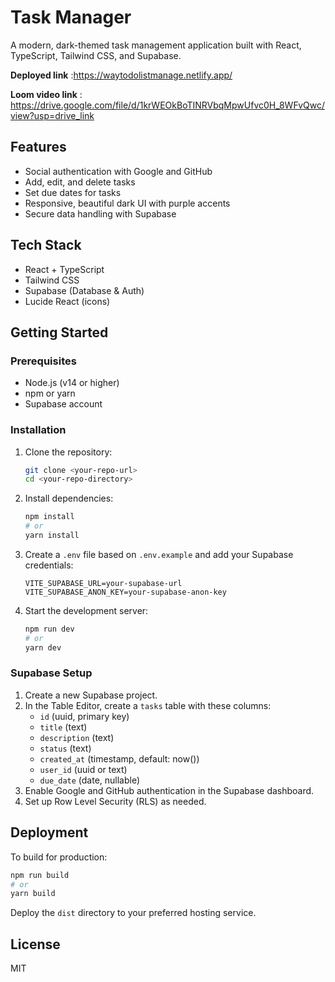 # Task Manager

A modern, dark-themed task management application built with React, TypeScript, Tailwind CSS, and Supabase.

**Deployed link** :https://waytodolistmanage.netlify.app/

**Loom video link** : https://drive.google.com/file/d/1krWEOkBoTINRVbqMpwUfvc0H_8WFvQwc/view?usp=drive_link

## Features

- Social authentication with Google and GitHub
- Add, edit, and delete tasks
- Set due dates for tasks
- Responsive, beautiful dark UI with purple accents
- Secure data handling with Supabase

## Tech Stack

- React + TypeScript
- Tailwind CSS
- Supabase (Database & Auth)
- Lucide React (icons)

## Getting Started

### Prerequisites

- Node.js (v14 or higher)
- npm or yarn
- Supabase account

### Installation

1. Clone the repository:
   ```bash
   git clone <your-repo-url>
   cd <your-repo-directory>
   ```
2. Install dependencies:
   ```bash
   npm install
   # or
   yarn install
   ```
3. Create a `.env` file based on `.env.example` and add your Supabase credentials:
   ```env
   VITE_SUPABASE_URL=your-supabase-url
   VITE_SUPABASE_ANON_KEY=your-supabase-anon-key
   ```
4. Start the development server:
   ```bash
   npm run dev
   # or
   yarn dev
   ```

### Supabase Setup

1. Create a new Supabase project.
2. In the Table Editor, create a `tasks` table with these columns:
   - `id` (uuid, primary key)
   - `title` (text)
   - `description` (text)
   - `status` (text)
   - `created_at` (timestamp, default: now())
   - `user_id` (uuid or text)
   - `due_date` (date, nullable)
3. Enable Google and GitHub authentication in the Supabase dashboard.
4. Set up Row Level Security (RLS) as needed.

## Deployment

To build for production:

```bash
npm run build
# or
yarn build
```

Deploy the `dist` directory to your preferred hosting service.

## License

MIT
